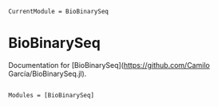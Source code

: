 ```@meta
CurrentModule = BioBinarySeq
```

# BioBinarySeq

Documentation for [BioBinarySeq](https://github.com/Camilo García/BioBinarySeq.jl).

```@index
```

```@autodocs
Modules = [BioBinarySeq]
```
